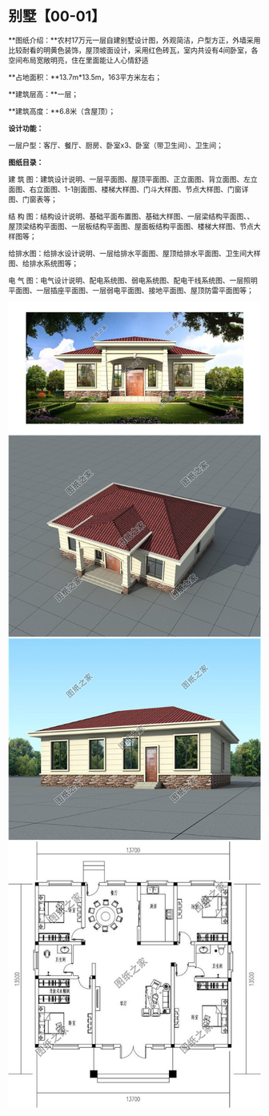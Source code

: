 # 别墅【00-01】

**图纸介绍：**农村17万元一层自建别墅设计图，外观简洁，户型方正，外墙采用比较耐看的明黄色装饰，屋顶坡面设计，采用红色砖瓦，室内共设有4间卧室，各空间布局宽敞明亮，住在里面能让人心情舒适

**占地面积：**13.7m*13.5m，163平方米左右；

**建筑层高：**一层；

**建筑高度：**6.8米（含屋顶）；

**设计功能：**

一层户型：客厅、餐厅、厨房、卧室x3、卧室（带卫生间）、卫生间；

**图纸目录：**

建 筑 图：建筑设计说明、一层平面图、屋顶平面图、正立面图、背立面图、左立面图、右立面图、1-1剖面图、楼梯大样图、门斗大样图、节点大样图、门窗详图、门窗表等；

结 构 图：结构设计说明、基础平面布置图、基础大样图、一层梁结构平面图、、屋顶梁结构平面图、一层板结构平面图、屋面板结构平面图、楼梯大样图、节点大样图等；

给排水图：给排水设计说明、一层给排水平面图、屋顶给排水平面图、卫生间大样图、给排水系统图等；

电 气 图：电气设计说明、配电系统图、弱电系统图、配电干线系统图、一层照明平面图、一层插座平面图、一层弱电平面图、接地平面图、屋顶防雷平面图等；



![](../images/villa/00-01/0-1.jpg)
![](../images/villa/00-01/0-2.jpg)
![](../images/villa/00-01/0-3.jpg)
![](../images/villa/00-01/0-4.jpg)